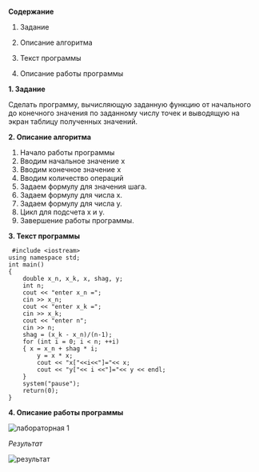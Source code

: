 __Содержание__

1. Задание

2. Описание алгоритма

3. Текст программы

4. Описание работы программы

 
 
  __1. Задание__

Сделать программу, вычисляющую заданную функцию от начального до конечного значения по заданному числу точек и выводящую на экран таблицу полученных значений.

 __2. Описание алгоритма__
 
1. Начало работы программы
2. Вводим начальное значение х
3. Вводим конечное значение х
4. Вводим количество операций
5. Задаем формулу для значения шага.
6. Задаем формулу для числа x.
7. Задаем формулу для числа y.
8. Цикл для подсчета x и y.
9. Завершение работы программы.
 
 __3. Текст программы__
 
	 #include <iostream> 
	using namespace std;
	int main()
	{
		double x_n, x_k, x, shag, y;
		int n;
		cout << "enter x_n =";
		cin >> x_n;
		cout << "enter x_k =";
		cin >> x_k;
		cout << "enter n";
		cin >> n;
		shag = (x_k - x_n)/(n-1);
		for (int i = 0; i < n; ++i)
		{ x = x_n + shag * i;
			y = x * x;
			cout << "x["<<i<<"]="<< x;
			cout << "y["<< i <<"]="<< y << endl;
		}
		system("pause");
		return(0);
	}

__4. Описание работы программы__

![лабораторная 1](https://user-images.githubusercontent.com/100378590/171470500-542d6e83-7d9b-45ce-bf91-55f1f6179ed4.PNG)

*Результат*

![результат](https://user-images.githubusercontent.com/100378590/171470686-1045c9b4-ca38-4b57-a5d5-e7e93e484c6c.PNG)


